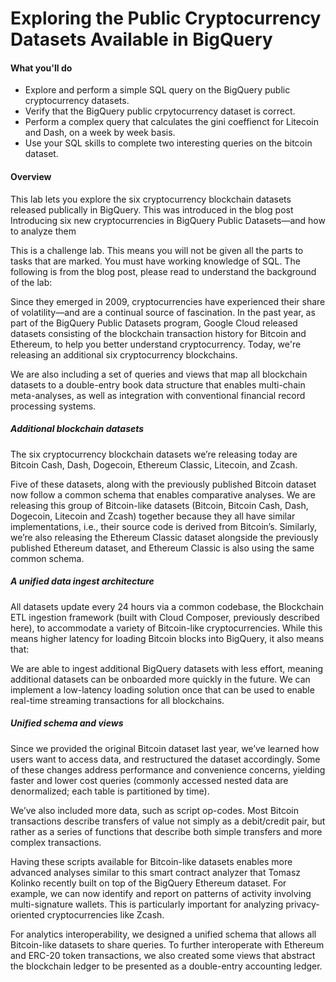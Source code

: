 # Exploring the Public Cryptocurrency Datasets Available in BigQuery

#### What you'll do
- Explore and perform a simple SQL query on the BigQuery public cryptocurrency datasets.
- Verify that the BigQuery public crpytocurrency dataset is correct.
- Perform a complex query that calculates the gini coeffienct for Litecoin and Dash, on a week by week basis.
- Use your SQL skills to complete two interesting queries on the bitcoin dataset.

#### Overview
This lab lets you explore the six cryptocurrency blockchain datasets released publically in BigQuery. This was introduced in the blog post Introducing six new cryptocurrencies in BigQuery Public Datasets—and how to analyze them

This is a challenge lab. This means you will not be given all the parts to tasks that are marked. You must have working knowledge of SQL.
The following is from the blog post, please read to understand the background of the lab:

Since they emerged in 2009, cryptocurrencies have experienced their share of volatility—and are a continual source of fascination. In the past year, as part of the BigQuery Public Datasets program, Google Cloud released datasets consisting of the blockchain transaction history for Bitcoin and Ethereum, to help you better understand cryptocurrency. Today, we're releasing an additional six cryptocurrency blockchains.

We are also including a set of queries and views that map all blockchain datasets to a double-entry book data structure that enables multi-chain meta-analyses, as well as integration with conventional financial record processing systems.

##### Additional blockchain datasets
The six cryptocurrency blockchain datasets we’re releasing today are Bitcoin Cash, Dash, Dogecoin, Ethereum Classic, Litecoin, and Zcash.

Five of these datasets, along with the previously published Bitcoin dataset now follow a common schema that enables comparative analyses. We are releasing this group of Bitcoin-like datasets (Bitcoin, Bitcoin Cash, Dash, Dogecoin, Litecoin and Zcash) together because they all have similar implementations, i.e., their source code is derived from Bitcoin’s. Similarly, we’re also releasing the Ethereum Classic dataset alongside the previously published Ethereum dataset, and Ethereum Classic is also using the same common schema.

##### A unified data ingest architecture
All datasets update every 24 hours via a common codebase, the Blockchain ETL ingestion framework (built with Cloud Composer, previously described here), to accommodate a variety of Bitcoin-like cryptocurrencies. While this means higher latency for loading Bitcoin blocks into BigQuery, it also means that:

We are able to ingest additional BigQuery datasets with less effort, meaning additional datasets can be onboarded more quickly in the future. We can implement a low-latency loading solution once that can be used to enable real-time streaming transactions for all blockchains.

##### Unified schema and views
Since we provided the original Bitcoin dataset last year, we’ve learned how users want to access data, and restructured the dataset accordingly. Some of these changes address performance and convenience concerns, yielding faster and lower cost queries (commonly accessed nested data are denormalized; each table is partitioned by time).

We’ve also included more data, such as script op-codes. Most Bitcoin transactions describe transfers of value not simply as a debit/credit pair, but rather as a series of functions that describe both simple transfers and more complex transactions.

Having these scripts available for Bitcoin-like datasets enables more advanced analyses similar to this smart contract analyzer that Tomasz Kolinko recently built on top of the BigQuery Ethereum dataset. For example, we can now identify and report on patterns of activity involving multi-signature wallets. This is particularly important for analyzing privacy-oriented cryptocurrencies like Zcash.

For analytics interoperability, we designed a unified schema that allows all Bitcoin-like datasets to share queries. To further interoperate with Ethereum and ERC-20 token transactions, we also created some views that abstract the blockchain ledger to be presented as a double-entry accounting ledger.
